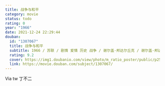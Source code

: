 ```yaml
---
title: 战争与和平
category: movie
status: todo
rating: 0
year: "1966"
date: 2021-12-24 22:29:44
douban:
  id: "1307067"
  title: 战争与和平
  subtitle: 1966 / 苏联 / 剧情 爱情 历史 战争 / 谢尔盖·邦达尔丘克 / 谢尔盖·邦达尔丘克 柳德米拉·萨维里耶娃
  rating: 9.2
  cover: https://img1.doubanio.com/view/photo/m_ratio_poster/public/p2548048318.jpg
  link: https://movie.douban.com/subject/1307067/
---
```


Via tw 丁不二
